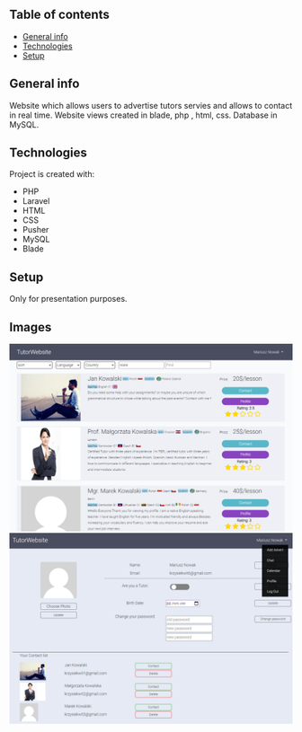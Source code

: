 ## Table of contents

- [General info](#general-info)
- [Technologies](#technologies)
- [Setup](#setup)

## General info

Website which allows users to advertise tutors servies and allows to contact in real time. Website views created in blade, php , html, css.
Database in MySQL.

## Technologies

Project is created with:

- PHP
- Laravel
- HTML
- CSS
- Pusher
- MySQL
- Blade

## Setup

Only for presentation purposes.

## Images

![](https://github.com/krzysiekwit1/TutorsWebsite/blob/master/readmeImages/image--001.png?raw=true)
![](https://github.com/krzysiekwit1/TutorsWebsite/blob/master/readmeImages/image--002.png?raw=true)

